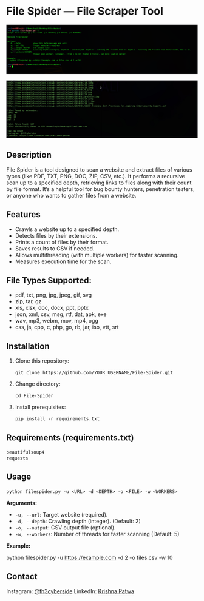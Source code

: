 # File Spider — File Scraper Tool

![File Spider](https://raw.githubusercontent.com/Legit1101/File-Spider/main/images/git2.png)

![File Spider](https://raw.githubusercontent.com/Legit1101/File-Spider/main/IMG_6149.PNG)


## Description

File Spider is a tool designed to scan a website and extract files of various types (like PDF, TXT, PNG, DOC, ZIP, CSV, etc.).
It performs a recursive scan up to a specified depth, retrieving links to files along with their count by file format.
It’s a helpful tool for bug bounty hunters, penetration testers, or anyone who wants to gather files from a website.

## Features

* Crawls a website up to a specified depth.
* Detects files by their extensions.
* Prints a count of files by their format.
* Saves results to CSV if needed.
* Allows multithreading (with multiple workers) for faster scanning.
* Measures execution time for the scan.

## File Types Supported:

- pdf, txt, png, jpg, jpeg, gif, svg
- zip, tar, gz
- xls, xlsx, doc, docx, ppt, pptx
- json, xml, csv, msg, rtf, dat, apk, exe
- wav, mp3, webm, mov, mp4, ogg
- css, js, cpp, c, php, go, rb, jar, iso, vtt, srt

## Installation

1. Clone this repository:

   ```
   git clone https://github.com/YOUR_USERNAME/File-Spider.git
   ```
2. Change directory:

   ```
   cd File-Spider
   ```
3. Install prerequisites:

   ```
   pip install -r requirements.txt
   ```

## Requirements (requirements.txt)

```
beautifulsoup4
requests
```

## Usage

```
python filespider.py -u <URL> -d <DEPTH> -o <FILE> -w <WORKERS>
```

**Arguments:**

* `-u, --url`: Target website (required).
* `-d, --depth`: Crawling depth (integer). (Default: 2)
* `-o, --output`: CSV output file (optional).
* `-w, --workers`: Number of threads for faster scanning (Default: 5)

**Example:**

python filespider.py -u https://example.com -d 2 -o files.csv -w 10

## Contact

Instagram: [@th3cyberside](https://instagram.com/th3cyberside)
LinkedIn: [Krishna Patwa](https://www.linkedin.com/in/krishna-patwa/)

